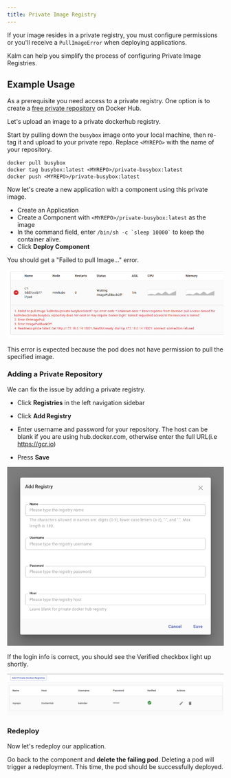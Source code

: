 ```yaml
---
title: Private Image Registry
---
```


If your image resides in a private registry, you must configure permissions or you'll receive a `PullImageError` when deploying applications.

Kalm can help you simplify the process of configuring Private Image Registries.

## Example Usage

As a prerequisite you need access to a private registry. One option is to create a <a href="https://docs.docker.com/docker-hub/repos/#private-repositories">free private repository</a> on Docker Hub.

Let's upload an image to a private dockerhub registry.

Start by pulling down the `busybox` image onto your local machine, then re-tag it and upload to your private repo. Replace `<MYREPO>` with the name of your repository.

```
docker pull busybox
docker tag busybox:latest <MYREPO>/private-busybox:latest
docker push <MYREPO>/private-busybox:latest
```

Now let's create a new application with a component using this private image.

- Create an Application
- Create a Component with `<MYREPO>/private-busybox:latest` as the image
- In the command field, enter <code>/bin/sh -c \`sleep 10000\`</code> to keep the container alive.
- Click **Deploy Component**

You should get a "Failed to pull Image..." error.

![cannot pull error](assets/pull-error.png)

This error is expected because the pod does not have permission to pull the specified image.

### Adding a Private Repository

We can fix the issue by adding a private registry.

- Click **Registries** in the left navigation sidebar
- Click **Add Registry**
- Enter username and password for your repository. The host can be blank if you are using hub.docker.com, otherwise enter the full URL(i.e https://gcr.io)

- Press **Save**

![registry form](assets/add-registry-form.png)

If the login info is correct, you should see the Verified checkbox light up shortly.

![registry validated](assets/registry-validated.png)

### Redeploy

Now let's redeploy our application.

Go back to the component and **delete the failing pod**. Deleting a pod will trigger a redeployment. This time, the pod should be successfully deployed.
